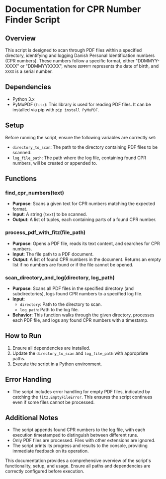 
# Documentation for CPR Number Finder Script

## Overview

This script is designed to scan through PDF files within a specified directory, identifying and logging Danish Personal Identification numbers (CPR numbers). These numbers follow a specific format, either "DDMMYY-XXXX" or "DDMMYYXXXX", where `DDMMYY` represents the date of birth, and `XXXX` is a serial number.

## Dependencies

- Python 3.x
- PyMuPDF (`fitz`): This library is used for reading PDF files. It can be installed via pip with `pip install PyMuPDF`.

## Setup

Before running the script, ensure the following variables are correctly set:

- `directory_to_scan`: The path to the directory containing PDF files to be scanned.
- `log_file_path`: The path where the log file, containing found CPR numbers, will be created or appended to.

## Functions

### find_cpr_numbers(text)

- **Purpose**: Scans a given text for CPR numbers matching the expected format.
- **Input**: A string (`text`) to be scanned.
- **Output**: A list of tuples, each containing parts of a found CPR number.

### process_pdf_with_fitz(file_path)

- **Purpose**: Opens a PDF file, reads its text content, and searches for CPR numbers.
- **Input**: The file path to a PDF document.
- **Output**: A list of found CPR numbers in the document. Returns an empty list if no numbers are found or if the file cannot be opened.

### scan_directory_and_log(directory, log_path)

- **Purpose**: Scans all PDF files in the specified directory (and subdirectories), logs found CPR numbers to a specified log file.
- **Input**: 
  - `directory`: Path to the directory to scan.
  - `log_path`: Path to the log file.
- **Behavior**: This function walks through the given directory, processes each PDF file, and logs any found CPR numbers with a timestamp.

## How to Run

1. Ensure all dependencies are installed.
2. Update the `directory_to_scan` and `log_file_path` with appropriate paths.
3. Execute the script in a Python environment.

## Error Handling

- The script includes error handling for empty PDF files, indicated by catching the `fitz.EmptyFileError`. This ensures the script continues even if some files cannot be processed.

## Additional Notes

- The script appends found CPR numbers to the log file, with each execution timestamped to distinguish between different runs.
- Only PDF files are processed. Files with other extensions are ignored.
- The script prints its progress and results to the console, providing immediate feedback on its operation.

This documentation provides a comprehensive overview of the script's functionality, setup, and usage. Ensure all paths and dependencies are correctly configured before execution.
